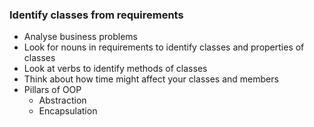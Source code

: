 ### Identify classes from requirements  

* Analyse business problems  
* Look for nouns in requirements to identify classes and properties of classes    
* Look at verbs to identify methods of classes  
* Think about how time might affect your classes and members  
* Pillars of OOP  
  * Abstraction  
  * Encapsulation
